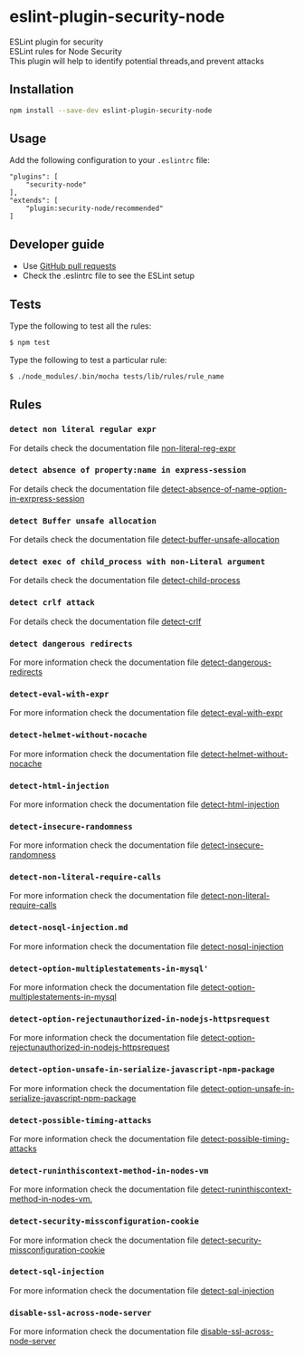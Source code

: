 # eslint-plugin-security-node

ESLint plugin for security <br/>
ESLint rules for Node Security <br/>
This plugin will help to identify potential threads,and prevent attacks


## Installation

```sh
npm install --save-dev eslint-plugin-security-node
```

## Usage

Add the following configuration to your ```.eslintrc``` file:

```
"plugins": [
    "security-node"
],
"extends": [
    "plugin:security-node/recommended"
]
```


## Developer guide

* Use [GitHub pull requests](https://help.github.com/en/articles/about-pull-requests)
* Check the .eslintrc file to see the ESLint setup

## Tests

Type the following to test all the rules:
```sh
$ npm test
```

Type the following to test a particular rule:
```sh
$ ./node_modules/.bin/mocha tests/lib/rules/rule_name
```

## Rules


### `detect non literal regular expr`

For details check the documentation file [non-literal-reg-expr](https://github.com/gkouziik/eslint-plugin-security-node/blob/master/docs/rules/non-literal-reg-expr.md)

### `detect absence of property:name in express-session`

For details check the documentation file [detect-absence-of-name-option-in-exrpress-session](https://github.com/gkouziik/eslint-plugin-security-node/blob/master/docs/rules/detect-absence-of-name-option-in-exrpress-session.md)

### `detect Buffer unsafe allocation`

For details check the documentation file [detect-buffer-unsafe-allocation](https://github.com/gkouziik/eslint-plugin-security-node/blob/master/docs/rules/detect-buffer-unsafe-allocation.md)

### `detect exec of child_process with non-Literal argument`

For details check the documentation file [detect-child-process](https://github.com/gkouziik/eslint-plugin-security-node/blob/master/docs/rules/detect-child-process.md)

### `detect crlf attack`

For details check the documentation file [detect-crlf](https://github.com/gkouziik/eslint-plugin-security-node/blob/master/docs/rules/detect-crlf.md)

### `detect dangerous redirects`

For more information check the documentation file [detect-dangerous-redirects](https://github.com/gkouziik/eslint-plugin-security-node/blob/master/docs/rules/detect-dangerous-redirects.md)

### `detect-eval-with-expr`

For more information check the documentation file [detect-eval-with-expr](https://github.com/gkouziik/eslint-plugin-security-node/blob/master/docs/rules/detect-eval-with-expr.md)

### `detect-helmet-without-nocache`

For more information check the documentation file [detect-helmet-without-nocache](https://github.com/gkouziik/eslint-plugin-security-node/blob/master/docs/rules/detect-helmet-without-nocache.md)

### `detect-html-injection`

For more information check the documentation file [detect-html-injection](https://github.com/gkouziik/eslint-plugin-security-node/blob/master/docs/rules/detect-html-injection.md)

### `detect-insecure-randomness`

For more information check the documentation file [detect-insecure-randomness](https://github.com/gkouziik/eslint-plugin-security-node/blob/master/docs/rules/detect-insecure-randomness.md)

### `detect-non-literal-require-calls`

For more information check the documentation file [detect-non-literal-require-calls](https://github.com/gkouziik/eslint-plugin-security-node/blob/master/docs/rules/detect-non-literal-require-calls.md)

### `detect-nosql-injection.md`

For more information check the documentation file [detect-nosql-injection](https://github.com/gkouziik/eslint-plugin-security-node/blob/master/docs/rules/detect-nosql-injection.md)

### `detect-option-multiplestatements-in-mysql'`

For more information check the documentation file [detect-option-multiplestatements-in-mysql](https://github.com/gkouziik/eslint-plugin-security-node/blob/master/docs/rules/detect-option-multiplestatements-in-mysql.md)

### `detect-option-rejectunauthorized-in-nodejs-httpsrequest`

For more information check the documentation file [detect-option-rejectunauthorized-in-nodejs-httpsrequest](https://github.com/gkouziik/eslint-plugin-security-node/blob/master/docs/rules/detect-option-rejectunauthorized-in-nodejs-httpsrequest.md)

### `detect-option-unsafe-in-serialize-javascript-npm-package`

For more information check the documentation file [detect-option-unsafe-in-serialize-javascript-npm-package](https://github.com/gkouziik/eslint-plugin-security-node/blob/master/docs/rules/detect-option-unsafe-in-serialize-javascript-npm-package.md)

### `detect-possible-timing-attacks`

For more information check the documentation file [detect-possible-timing-attacks](https://github.com/gkouziik/eslint-plugin-security-node/blob/master/docs/rules/detect-possible-timing-attacks.md)

### `detect-runinthiscontext-method-in-nodes-vm`

For more information check the documentation file [detect-runinthiscontext-method-in-nodes-vm.](https://github.com/gkouziik/eslint-plugin-security-node/blob/master/docs/rules/detect-runinthiscontext-method-in-nodes-vm.md)

### `detect-security-missconfiguration-cookie`

For more information check the documentation file [detect-security-missconfiguration-cookie](https://github.com/gkouziik/eslint-plugin-security-node/blob/master/docs/rules/detect-security-missconfiguration-cookie.md)

### `detect-sql-injection`

For more information check the documentation file [detect-sql-injection](https://github.com/gkouziik/eslint-plugin-security-node/blob/master/docs/rules/detect-sql-injection.md)

### `disable-ssl-across-node-server`

For more information check the documentation file [disable-ssl-across-node-server](https://github.com/gkouziik/eslint-plugin-security-node/blob/master/docs/rules/disable-ssl-across-node-server.md)




